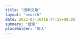 ```yaml
---
title: "搜索文章"
layout: "search"
date: 2022-07-10T16:44:55+08:00
summary: "搜索"
placeholder: "输入"
---
```



